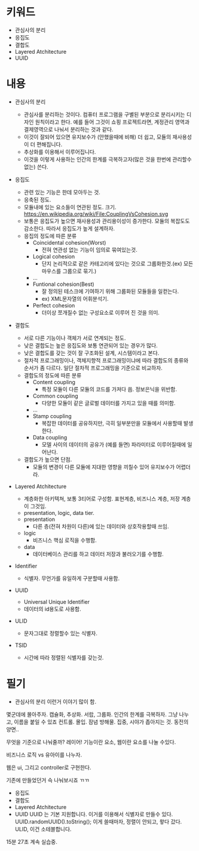 # 키워드

- 관심사의 분리
- 응집도
- 결합도
- Layered Atchitecture
- UUID

# 내용

- 관심사의 분리

  - 관심사를 분리하는 것이다. 컴퓨터 프로그램을 구별된 부분으로 분리시키는 디자인 원칙이라고 한다. 예를 들어 그것이 쇼핑 프로젝트라면, 계정관리 영역과 결제영역으로 나눠서 분리하는 것과 같다.
  - 이것이 잘되어 있으면 유지보수가 (안했을때에 비해) 더 쉽고, 모듈의 재사용성이 더 편해집니다.
  - 추상화를 이용해서 이루어집니다.
  - 이것을 이렇게 사용하는 인간의 한계를 극복하고자(많은 것을 한번에 관리할수 없는) 쓴다.

- 응집도
  - 관련 있는 기능은 한데 모아두는 것.
  - 응축된 정도.
  - 모듈내에 있는 요소들이 연관된 정도. 크기.
    https://en.wikipedia.org/wiki/File:CouplingVsCohesion.svg
  - 보통은 응집도가 높으면 재사용성과 관리용이성이 증가한다. 모듈의 복잡도도 감소한다. 따라서 응집도가 높게 설계하자.
  - 응집의 정도에 따른 분류
    - Coincidental cohesion(Worst)
      - 전혀 연관성 없는 기능이 임의로 묶여있는것.
    - Logical cohesion
      - 단지 논리적으로 같은 카테고리에 있다는 것으로 그룹화한것.(ex) 모든 마우스를 그룹으로 묶기.)
    - ...
    - Funtional cohesion(Best)
      - 잘 정의된 테스크에 기여하기 위해 그룹화된 모듈들을 일컫는다.
      - ex) XML문자열의 어휘분석기.
    - Perfect cohesion
      - 더이상 쪼개질수 없는 구성요소로 이루어 진 것을 의미.
- 결합도

  - 서로 다른 기능이나 객체가 서로 연계되는 정도.
  - 낮은 결합도는 높은 응집도와 보통 연관되어 있는 경우가 많다.
  - 낮은 결합도를 갖는 것이 잘 구조화된 설계, 시스템이라고 본다.
  - 절차적 프로그래밍이나, 객체지향적 프로그래밍이냐에 따라 결합도의 종류와 순서가 좀 다르다. 일단 절차적 프로그래밍을 기준으로 비교하자.
  - 결합도의 정도에 따른 분류
    - Content coupling
      - 특정 모듈이 다른 모듈의 코드를 가져다 씀. 정보은닉을 위반함.
    - Common coupling
      - 다양한 모듈이 같은 글로벌 데이터를 가지고 있을 때를 의미함.
    - ...
    - Stamp coupling
      - 복잡한 데이터를 공유하지만, 극히 일부분만을 모듈에서 사용할때 발생한다.
    - Data coupling
      - 모델 사이의 데이터의 공유가 (예를 들면) 파라미터로 이루어질때에 일어난다.
  - 결합도가 높으면 단점.
    - 모듈의 변경이 다른 모듈에 지대한 영향을 끼칠수 있어 유지보수가 어렵더라.

- Layered Atchitecture

  - 계층화한 아키텍쳐, 보통 3티어로 구성함. 표현계층, 비즈니스 계층, 저장 계층이 그것임.
  - presentation, logic, data tier.
  - presentation
    - 다른 층(전혀 차원이 다른)에 있는 데이터와 상호작용할때 쓰임.
  - logic
    - 비즈니스 핵심 로직을 수행함.
  - data
    - 데이터베이스 관리를 하고 데이터 저장과 불러오기를 수행함.

- Identifier
  - 식별자. 무언가를 유일하게 구분할때 사용함.
- UUID
  - Universal Unique Identifier
  - 데이터의 id용도로 사용함.
- ULID
  - 문자그대로 정렬할수 있는 식별자.
- TSID
  - 시간에 따라 정렬된 식별자를 갖는것.

# 필기

- 관심사의 분리
  이런거 이야기 많이 함.

몇군데에 몰아주자. 캡슐화, 추상화.
서랍, 그룹화.
인간의 한계를 극복하자.
그냥 나누고, 이름을 붙일 수 있죠
컨트롤.
몰입. 잠념 방해물.
집중, 시야가 좁아지는 것.
동전의 양면..

무엇을 기준으로 나눠줄까?
레이어!
기능이란 요소, 웹이란 요소를 나눌 수있다.

비즈니스 로직 vs 유아이를 나누자.

웹은 ui, 그리고 controller로 구현한다.

기존에 만들었던거 슥 나눠보시죠 ㄲㄲ

- 응집도
- 결합도
- Layered Atchitecture
- UUID
  UUID 는 기본 지원합니다.
  이거를 이용해서 식별자로 만들수 있다.
  UUID.randomUUID().toString();
  이게 쓸때마자, 정렬이 안되고, 왛다 갔다.
  ULID, 이건 소테블합니다.

15분 27초
계속 실습중.
